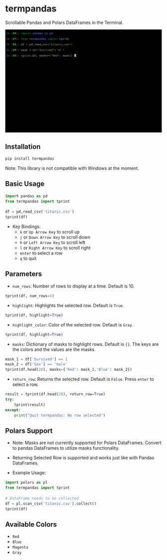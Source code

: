 # termpandas
Scrollable Pandas and Polars DataFrames in the Terminal.

![tprint_demo.gif](https://raw.githubusercontent.com/juan-esteban-berger/termpandas/main/tprint_demo.gif)

## Installation

```bash
pip install termpandas
```

Note: This library is not compatible with Windows at the moment.

## Basic Usage

```python
import pandas as pd
from termpandas import tprint

df = pd.read_csv('titanic.csv')
tprint(df)
```

- Key Bindings:
    - `k` or `Up Arrow Key` to scroll up
    - `j` or `Down Arrow Key` to scroll down
    - `h` or `Left Arrow Key` to scroll left
    - `l` or `Right Arrow Key` to scroll right
    - `enter` to select a row
    - `q` to quit

## Parameters

- `num_rows`: Number of rows to display at a time. Default is 10.
```python
tprint(df, num_rows=5)
```

- `highlight`: Highlights the selected row. Default is `True`.
```python
tprint(df, highlight=True)
```

- `highlight_color`: Color of the selected row. Default is `Gray`.
```python
tprint(df, highlight=True)
```

- `masks`: Dictionary of masks to highlight rows. Default is `{}`. The keys are the colors and the values are the masks.
```python
mask_1 = df['Survived'] == 1
mask_2 = df['Sex'] == 'male'
tprint(df.head(20), masks={'Red': mask_1,'Blue': mask_2})
```

- `return_row`: Returns the selected row. Default is `False`. Press `enter` to select a row.
```python
result = tprint(df.head(20), return_row=True)
try:
    tprint(result)
except:
    print("Quit termpandas: No row selected")
```

## Polars Support

- Note: Masks are not currently supported for Polars DataFrames. Convert to pandas DataFrames to utilize masks functionality.

- Returning Selected Row is supported and works just like with Pandas DataFrames.

- Example Usage:
```python
import polars as pl
from termpandas import tprint

# DataFrame needs to be collected
df = pl.scan_csv('titanic.csv').collect()
tprint(df)
```

## Available Colors

- `Red`
- `Blue`
- `Magenta`
- `Gray`
